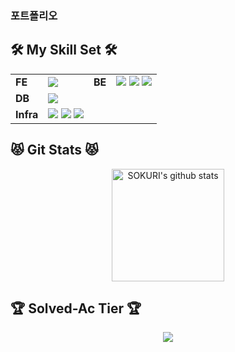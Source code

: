 

<div> 
  <h3>포트폴리오</h3>

## 🛠 My Skill Set 🛠
<table>
  <tr>
    <td>
      <b>FE</b>
    </td>
    <td>
      <img src="https://img.shields.io/badge/Vuedotjs-4FC08D?style=for-the-badge&logo=vuedotjs&logoColor=white">
    </td>
    <td>
      <b>BE</b>
    </td>
    <td>
      <img src="https://img.shields.io/badge/Java-007396?style=for-the-badge&logo=java&logoColor=white">
      <img src="https://img.shields.io/badge/SpringBoot-6DB33F?style=for-the-badge&logo=springboot&logoColor=white">
      <img src="https://img.shields.io/badge/SpringSecurity-6DB33F?style=for-the-badge&logo=springsecurity&logoColor=white">
    </td>
  </tr>
  <tr>
    <td>
      <b>DB</b>
    </td>
    <td>
      <img src="https://img.shields.io/badge/MariaDB-003545?style=for-the-badge&logo=mariadb&logoColor=white">
    </td>  
  </tr>
  <tr>
    <td>
      <b>Infra</b>
    </td>
    <td>
      <img src="https://img.shields.io/badge/Jenkins-D24939?style=for-the-badge&logo=jenkins&logoColor=white">
      <img src="https://img.shields.io/badge/Docker-2496ED?style=for-the-badge&logo=docker&logoColor=white">
      <img src="https://img.shields.io/badge/AmazonAWS-232F3E?style=for-the-badge&logo=amazonaws&logoColor=white">
    </td>  
  </tr>
</table>
  
  
## 😾 Git Stats 😾
<div class="git-stats" align="center">
  <a href="https://github.com/Eungyeol41"><img align="center" style="height:180px" src="https://github-readme-stats.vercel.app/api?username=se6816&show_icons=true&theme=onedark&hide_border=true&bg_color=30,7F7FD5,86A8E7,91eae4&title_color=fff&text_color=fff" alt="SOKURI's github stats" /></a>
</div>

## 🏆 Solved-Ac Tier 🏆
  <div class="solved-ac" align="center">
    <a href="http://solved.ac/redped"><img src="http://mazassumnida.wtf/api/generate_badge?boj=redped" /></>
  </div>
</div>
